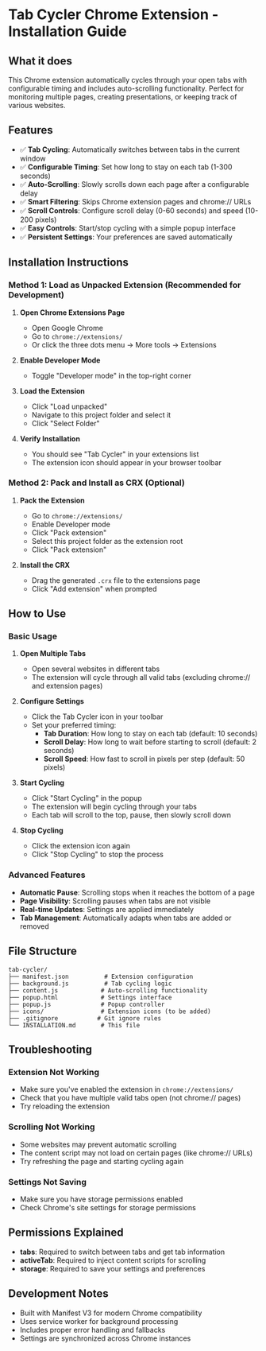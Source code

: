 # Tab Cycler Chrome Extension - Installation Guide

## What it does

This Chrome extension automatically cycles through your open tabs with configurable timing and includes auto-scrolling functionality. Perfect for monitoring multiple pages, creating presentations, or keeping track of various websites.

## Features

- ✅ **Tab Cycling**: Automatically switches between tabs in the current window
- ✅ **Configurable Timing**: Set how long to stay on each tab (1-300 seconds)
- ✅ **Auto-Scrolling**: Slowly scrolls down each page after a configurable delay
- ✅ **Smart Filtering**: Skips Chrome extension pages and chrome:// URLs
- ✅ **Scroll Controls**: Configure scroll delay (0-60 seconds) and speed (10-200 pixels)
- ✅ **Easy Controls**: Start/stop cycling with a simple popup interface
- ✅ **Persistent Settings**: Your preferences are saved automatically

## Installation Instructions

### Method 1: Load as Unpacked Extension (Recommended for Development)

1. **Open Chrome Extensions Page**
   - Open Google Chrome
   - Go to `chrome://extensions/`
   - Or click the three dots menu → More tools → Extensions

2. **Enable Developer Mode**
   - Toggle "Developer mode" in the top-right corner

3. **Load the Extension**
   - Click "Load unpacked"
   - Navigate to this project folder and select it
   - Click "Select Folder"

4. **Verify Installation**
   - You should see "Tab Cycler" in your extensions list
   - The extension icon should appear in your browser toolbar

### Method 2: Pack and Install as CRX (Optional)

1. **Pack the Extension**
   - Go to `chrome://extensions/`
   - Enable Developer mode
   - Click "Pack extension"
   - Select this project folder as the extension root
   - Click "Pack extension"

2. **Install the CRX**
   - Drag the generated `.crx` file to the extensions page
   - Click "Add extension" when prompted

## How to Use

### Basic Usage

1. **Open Multiple Tabs**
   - Open several websites in different tabs
   - The extension will cycle through all valid tabs (excluding chrome:// and extension pages)

2. **Configure Settings**
   - Click the Tab Cycler icon in your toolbar
   - Set your preferred timing:
     - **Tab Duration**: How long to stay on each tab (default: 10 seconds)
     - **Scroll Delay**: How long to wait before starting to scroll (default: 2 seconds)
     - **Scroll Speed**: How fast to scroll in pixels per step (default: 50 pixels)

3. **Start Cycling**
   - Click "Start Cycling" in the popup
   - The extension will begin cycling through your tabs
   - Each tab will scroll to the top, pause, then slowly scroll down

4. **Stop Cycling**
   - Click the extension icon again
   - Click "Stop Cycling" to stop the process

### Advanced Features

- **Automatic Pause**: Scrolling stops when it reaches the bottom of a page
- **Page Visibility**: Scrolling pauses when tabs are not visible
- **Real-time Updates**: Settings are applied immediately
- **Tab Management**: Automatically adapts when tabs are added or removed

## File Structure

```
tab-cycler/
├── manifest.json          # Extension configuration
├── background.js          # Tab cycling logic
├── content.js            # Auto-scrolling functionality
├── popup.html            # Settings interface
├── popup.js              # Popup controller
├── icons/                # Extension icons (to be added)
├── .gitignore           # Git ignore rules
└── INSTALLATION.md       # This file
```

## Troubleshooting

### Extension Not Working
- Make sure you've enabled the extension in `chrome://extensions/`
- Check that you have multiple valid tabs open (not chrome:// pages)
- Try reloading the extension

### Scrolling Not Working
- Some websites may prevent automatic scrolling
- The content script may not load on certain pages (like chrome:// URLs)
- Try refreshing the page and starting cycling again

### Settings Not Saving
- Make sure you have storage permissions enabled
- Check Chrome's site settings for storage permissions

## Permissions Explained

- **tabs**: Required to switch between tabs and get tab information
- **activeTab**: Required to inject content scripts for scrolling
- **storage**: Required to save your settings and preferences

## Development Notes

- Built with Manifest V3 for modern Chrome compatibility
- Uses service worker for background processing
- Includes proper error handling and fallbacks
- Settings are synchronized across Chrome instances